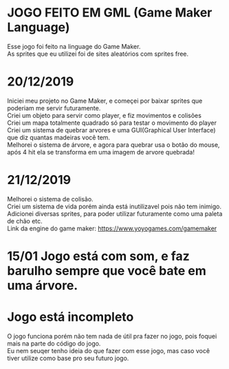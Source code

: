# JOGO FEITO EM GML (Game Maker Language)
 Esse jogo foi feito na linguage do Game Maker.  
 As sprites que eu utilizei foi de sites aleatórios com sprites free.  
 
 # 20/12/2019
 Iniciei meu projeto no Game Maker, e começei por baixar sprites que poderiam me servir futuramente.  
 Criei um objeto para servir como player, e fiz movimentos e colisões  
 Criei um mapa totalmente quadrado só para testar o movimento do player  
 Criei um sistema de quebrar arvores e uma GUI(Graphical User Interface) que diz quantas madeiras você tem.  
 Melhorei o sistema de árvore, e agora para quebrar usa o botão do mouse, após 4 hit ela se transforma em uma imagem de arvore quebrada!  
 
 # 21/12/2019
 Melhorei o sistema de colisão.  
 Criei um sistema de vida porém ainda está inutilizavel pois não tem inimigo.  
 Adicionei diversas sprites, para poder utilizar futuramente como uma paleta de chão etc.  
 Link da engine do game maker: https://www.yoyogames.com/gamemaker  
 
 # 15/01 Jogo está com som, e faz barulho sempre que você bate em uma árvore.
 
 # Jogo está incompleto
 O jogo funciona porém não tem nada de útil pra fazer no jogo, pois foquei mais na parte do código do jogo.  
 Eu nem seuqer tenho ideia do que fazer com esse jogo, mas caso você tiver utilize como base pro seu futuro jogo.  
 
 
